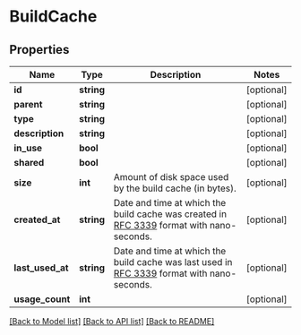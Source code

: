 # BuildCache

## Properties
Name | Type | Description | Notes
------------ | ------------- | ------------- | -------------
**id** | **string** |  | [optional] 
**parent** | **string** |  | [optional] 
**type** | **string** |  | [optional] 
**description** | **string** |  | [optional] 
**in_use** | **bool** |  | [optional] 
**shared** | **bool** |  | [optional] 
**size** | **int** | Amount of disk space used by the build cache (in bytes). | [optional] 
**created_at** | **string** | Date and time at which the build cache was created in [RFC 3339](https://www.ietf.org/rfc/rfc3339.txt) format with nano-seconds. | [optional] 
**last_used_at** | **string** | Date and time at which the build cache was last used in [RFC 3339](https://www.ietf.org/rfc/rfc3339.txt) format with nano-seconds. | [optional] 
**usage_count** | **int** |  | [optional] 

[[Back to Model list]](../README.md#documentation-for-models) [[Back to API list]](../README.md#documentation-for-api-endpoints) [[Back to README]](../README.md)


